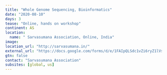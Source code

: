 ```yaml
---
title: "Whole Genome Sequencing, Bioinformatics​"
date: "2020-08-10"
days: 3
tease: "Online, hands on workshop"
continent: AS
location:
  name: " Sarvasumana Association, Online, India"
image: 
location_url: "http://sarvasumana.in/"
external_url: "https://docs.google.com/forms/d/e/1FAIpQLSdc1vZi6ryZ1lVsuv3IB8nxeBvd1MgEJoXhSgu2MJU9lwGs1A/viewform"
gtn: false
contact: "Sarvasumana Association"
subsites: [global, us]
---
```

